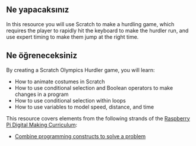 ## Ne yapacaksınız

In this resource you will use Scratch to make a hurdling game, which requires the player to rapidly hit the keyboard to make the hurdler run, and use expert timing to make them jump at the right time.

## Ne öğreneceksiniz

By creating a Scratch Olympics Hurdler game, you will learn:

- How to animate costumes in Scratch
- How to use conditional selection and Boolean operators to make changes in a program
- How to use conditional selection within loops
- How to use variables to model speed, distance, and time

This resource covers elements from the following strands of the [Raspberry Pi Digital Making Curriculum](https://www.raspberrypi.org/curriculum/):

- [Combine programming constructs to solve a problem](https://www.raspberrypi.org/curriculum/programming/builder)
